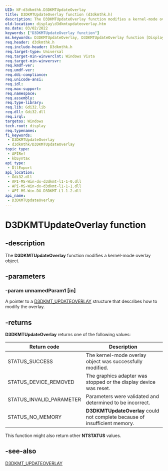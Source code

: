 ```yaml
---
UID: NF:d3dkmthk.D3DKMTUpdateOverlay
title: D3DKMTUpdateOverlay function (d3dkmthk.h)
description: The D3DKMTUpdateOverlay function modifies a kernel-mode overlay object.
old-location: display\d3dkmtupdateoverlay.htm
ms.date: 03/02/2022
keywords: ["D3DKMTUpdateOverlay function"]
ms.keywords: D3DKMTUpdateOverlay, D3DKMTUpdateOverlay function [Display Devices], OpenGL_Functions_bddc75da-dc62-43cf-8ee7-ec9958198669.xml, d3dkmthk/D3DKMTUpdateOverlay, display.d3dkmtupdateoverlay
req.header: d3dkmthk.h
req.include-header: D3dkmthk.h
req.target-type: Universal
req.target-min-winverclnt: Windows Vista
req.target-min-winversvr: 
req.kmdf-ver: 
req.umdf-ver: 
req.ddi-compliance: 
req.unicode-ansi: 
req.idl: 
req.max-support: 
req.namespace: 
req.assembly: 
req.type-library: 
req.lib: Gdi32.lib
req.dll: Gdi32.dll
req.irql: 
targetos: Windows
tech.root: display
req.typenames: 
f1_keywords:
 - D3DKMTUpdateOverlay
 - d3dkmthk/D3DKMTUpdateOverlay
topic_type:
 - APIRef
 - kbSyntax
api_type:
 - DllExport
api_location:
 - Gdi32.dll
 - API-MS-Win-dx-d3dkmt-l1-1-0.dll
 - API-MS-Win-dx-d3dkmt-l1-1-1.dll
 - API-MS-Win-DX-D3DKMT-L1-1-2.dll
api_name:
 - D3DKMTUpdateOverlay
---
```


# D3DKMTUpdateOverlay function

## -description

The **D3DKMTUpdateOverlay** function modifies a kernel-mode overlay object.

## -parameters

### -param unnamedParam1 [in]

A pointer to a [D3DKMT_UPDATEOVERLAY](ns-d3dkmthk-_d3dkmt_updateoverlay.md) structure that describes how to modify the overlay.

## -returns

**D3DKMTUpdateOverlay** returns one of the following values:

| Return code | Description |
|--|--|
| STATUS_SUCCESS | The kernel-mode overlay object was successfully modified. |
| STATUS_DEVICE_REMOVED | The graphics adapter was stopped or the display device was reset. |
| STATUS_INVALID_PARAMETER | Parameters were validated and determined to be incorrect. |
| STATUS_NO_MEMORY | **D3DKMTUpdateOverlay** could not complete because of insufficient memory. |

This function might also return other **NTSTATUS** values.

## -see-also

[D3DKMT_UPDATEOVERLAY](ns-d3dkmthk-_d3dkmt_updateoverlay.md)
